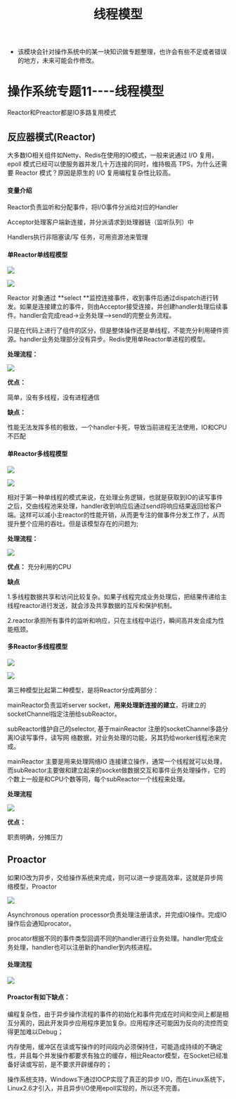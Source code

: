 ﻿---
layout: post
title:  "线程模型"
data: 星期五, 20. 三月 2020 03:16下午 
categories: 操作系统
tags: 专题
---
* 该模块会针对操作系统中的某一块知识做专题整理，也许会有些不足或者错误的地方，未来可能会作修改。

# 操作系统专题11----线程模型

Reactor和Preactor都是IO多路复用模式

## 反应器模式(Reactor)
大多数IO相关组件如Netty、Redis在使用的IO模式，一般来说通过 I/O 复用，epoll 模式已经可以使服务器并发几十万连接的同时，维持极高 TPS，为什么还需要 Reactor 模式？原因是原生的 I/O 复用编程复杂性比较高。
#### 变量介绍
Reactor负责监听和分配事件，将I/O事件分派给对应的Handler

Acceptor处理客户端新连接，并分派请求到处理器链（监听队列）中

Handlers执行非阻塞读/写 任务，可用资源池来管理
#### 单Reactor单线程模型
![](https://github.com/LLLibra/LLLibra.github.io/raw/master/_posts/imgs/20200321-201815.png)

![](https://github.com/LLLibra/LLLibra.github.io/raw/master/_posts/imgs/20200321-203342.png)

Reactor 对象通过 **select **监控连接事件，收到事件后通过dispatch进行转发。如果是连接建立的事件，则由Acceptor接受连接，并创建handler处理后续事件。handler会完成read->业务处理-->send的完整业务流程。

只是在代码上进行了组件的区分，但是整体操作还是单线程，不能充分利用硬件资源。handler业务处理部分没有异步。Redis使用单Reactor单进程的模型。

**处理流程：**
>
![](https://github.com/LLLibra/LLLibra.github.io/raw/master/_posts/imgs/20200321-213505.png)


**优点：**

简单，没有多线程，没有进程通信

**缺点：**

性能无法发挥多核的极致，一个handler卡死，导致当前进程无法使用，IO和CPU不匹配

#### 单Reactor多线程模型
![](https://github.com/LLLibra/LLLibra.github.io/raw/master/_posts/imgs/20200321-201826.png)

![](https://github.com/LLLibra/LLLibra.github.io/raw/master/_posts/imgs/20200321-203515.png)

相对于第一种单线程的模式来说，在处理业务逻辑，也就是获取到IO的读写事件之后，交由线程池来处理，handler收到响应后通过send将响应结果返回给客户端。这样可以减小主reactor的性能开销，从而更专注的做事件分发工作了，从而提升整个应用的吞吐。但是该模型存在的问题为;


**处理流程：**
>
![](https://github.com/LLLibra/LLLibra.github.io/raw/master/_posts/imgs/20200321-213530.png)

**优点：**
充分利用的CPU

**缺点**

1.多线程数据共享和访问比较复杂。如果子线程完成业务处理后，把结果传递给主线程reactor进行发送，就会涉及共享数据的互斥和保护机制。

2.reactor承担所有事件的监听和响应，只在主线程中运行，瞬间高并发会成为性能瓶颈。


#### 多Reactor多线程模型
![](https://github.com/LLLibra/LLLibra.github.io/raw/master/_posts/imgs/20200321-201831.png)

![](https://github.com/LLLibra/LLLibra.github.io/raw/master/_posts/imgs/20200321-203708.png)

第三种模型比起第二种模型，是将Reactor分成两部分：

mainReactor负责监听server socket，**用来处理新连接的建立**，将建立的socketChannel指定注册给subReactor。

subReactor维护自己的selector, 基于mainReactor 注册的socketChannel多路分离IO读写事件，读写网 络数据，对业务处理的功能，另其扔给worker线程池来完成。

mainReactor 主要是用来处理网络IO 连接建立操作，通常一个线程就可以处理，而subReactor主要做和建立起来的socket做数据交互和事件业务处理操作，它的个数上一般是和CPU个数等同，每个subReactor一个线程来处理。

**处理流程**
>
![](https://github.com/LLLibra/LLLibra.github.io/raw/master/_posts/imgs/20200321-213554.png)


**优点：**

职责明确，分摊压力

## Proactor

如果IO改为异步，交给操作系统来完成，则可以进一步提高效率，这就是异步网络模型，Proactor

![](https://github.com/LLLibra/LLLibra.github.io/raw/master/_posts/imgs/20200321-210001.png)

Asynchronous operation processor负责处理注册请求，并完成IO操作。完成IO操作后会通知procator。

procator根据不同的事件类型回调不同的handler进行业务处理。handler完成业务处理，handler也可以注册新的handler到内核进程。
#### 处理流程
![](https://github.com/LLLibra/LLLibra.github.io/raw/master/_posts/imgs/20200324-103209.png)

#### Proactor有如下缺点：

编程复杂性，由于异步操作流程的事件的初始化和事件完成在时间和空间上都是相互分离的，因此开发异步应用程序更加复杂。应用程序还可能因为反向的流控而变得更加难以Debug；

内存使用，缓冲区在读或写操作的时间段内必须保持住，可能造成持续的不确定性，并且每个并发操作都要求有独立的缓存，相比Reactor模型，在Socket已经准备好读或写前，是不要求开辟缓存的；

操作系统支持，Windows下通过IOCP实现了真正的异步 I/O，而在Linux系统下，Linux2.6才引入，并且异步I/O使用epoll实现的，所以还不完善。









